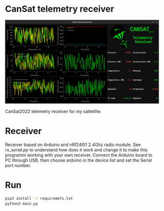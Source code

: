 # CanSat telemetry receiver
![Program](https://github.com/Yarosvet/cansat_telemetry/raw/main/screenshot.png)

CanSat2022 telemetry receiver for my sattellite.
# Receiver
Receiver based on Arduino and nRf24l01 2.4Ghz radio module. See *rx_serial.py* to understand how does it work and change it to make this programm working with your own receiver.
Connect the Arduino board to PC through USB, then choose arduino in the device list and set the Serial port number.
# Run
```bash
pip3 install -r requiremets.txt
python3 main.py
```
